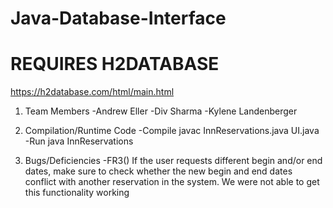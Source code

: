 # Java-Database-Interface
# REQUIRES H2DATABASE

https://h2database.com/html/main.html

1) Team Members
   -Andrew Eller
   -Div Sharma
   -Kylene Landenberger

2) Compilation/Runtime Code
   -Compile
      javac InnReservations.java UI.java
   -Run
      java InnReservations
   
3) Bugs/Deficiencies
   -FR3() If the user requests different begin
   and/or end dates, make sure to check whether the new begin and end dates conflict with another
   reservation in the system. We were not able to get this functionality working
